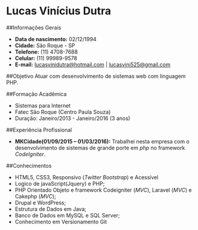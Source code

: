 # Lucas Vinícius Dutra
##Informações Gerais
* **Data de nascimento:** 02/12/1994
* **Cidade:** São Roque - SP
* **Telefone:** (11) 4708-7688
* **Celular:** (11) 99989-9578
* **E-mail:** lucasvinidutra@hotmail.com | lucasvini525@gmail.com

##Objetivo
Atuar com desenvolvimento de sistemas web com linguagem PHP.

##Formação Acadêmica
* Sistemas para Internet
* Fatec São Roque (Centro Paula Souza)
* Duração: Janeiro/2013 - Janeiro/2016 (3 anos)

##Experiência Profissional
* **MKCidade(01/09/2015 – 01/03/2016):** Trabalhei nesta empresa com o desenvolvimento de sistemas de grande porte em *php* no framework *CodeIgniter*.

##Conhecimentos
* HTML5, CSS3, Responsivo (*Twitter Bootstrap*) e Acessível
* Logico de javaScript(Jquery) e PHP;
* PHP Orientado Objeto e framework Codeigniter (*MVC*), Laravel (*MVC*) e Cakephp (*MVC*);
* Drupal e WordPress;
* Estrutura de Dados em Java;
* Banco de Dados em MySQL e SQL Server;
* Conhecimento em Versionamento Git
